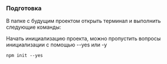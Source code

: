 ### Подготовка
В папке с будущим проектом открыть терминал и выполнить следующие команды:  

Начать инициализацию проекта, можно пропустить вопросы инициализации с помощью --yes или -y
```
npm init --yes
```
